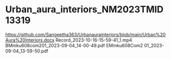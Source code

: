 # Urban_aura_interiors_NM2023TMID13319
https://github.com/Sangeetha363/Urbanaurainteriors/blob/main/Urban%20Aura%20Interiors.docx
Record_2023-10-16-15-59-41_1.mp4
BMmku608com201_2023-09-04_14-00-49.pdf
EMmku608Com2 01_2023-09-04_13-59-50.pdf

